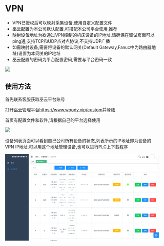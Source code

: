 # VPN

* VPN已授权后可以映射采集设备,使用自定义配置文件
* 巫云配置为本公司默认配置,可搭配本公司平台使用,推荐
* 映射设备地址为欲通过VPN控制的机床设备的IP地址,请确保在调试页面可以ping通,支持TCP和UDP点对点协议,不支持UDP广播
* 如需映射设备,需要将设备的默认网关(Default Gateway,Fanuc中为路由器地址)设置为本网关的IP地址
* 巫云配置的密码为平台配置密码,需要与平台密码一致

![](/img/vpn-1.png)

## 使用方法
首先联系客服获取巫云平台账号

打开巫云管理平台<https://www.woody.vip/custom>并登陆

首页有配置文件和软件,请根据自己的平台选择使用

![](/img/vpn-2.png)

设备列表页面可以看到自己公司所有设备的状态,列表所示的IP地址即为设备的VPN IP地址,可以用这个地址管理设备,也可以进行PLC上下载程序

![](/img/vpn-3.png)
